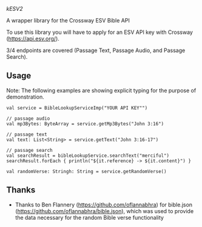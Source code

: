 
*kESV2*

A wrapper library for the Crossway ESV Bible API

To use this library you will have to apply for an ESV API key with Crossway (https://api.esv.org/).

3/4 endpoints are covered (Passage Text, Passage Audio, and Passage Search).

Usage
-----

Note: The following examples are showing explicit typing for the purpose of demonstration.

```
val service = BibleLookupServiceImp("YOUR API KEY"")

// passage audio
val mp3Bytes: ByteArray = service.getMp3Bytes("John 3:16")

// passage text
val text: List<String> = service.getText("John 3:16-17")

// passage search
val searchResult = bibleLookupService.searchText("merciful")
searchResult.forEach { println("${it.reference} -> ${it.content}") }

val randomVerse: Stringh: String = service.getRandomVerse()
```

Thanks
------

* Thanks to Ben Flannery (https://github.com/oflannabhra) for bible.json (https://github.com/oflannabhra/bible.json), which was used to provide the data necessary for the random Bible verse functionality
